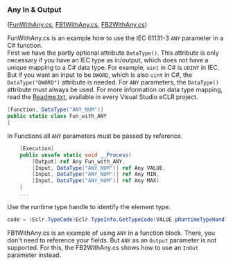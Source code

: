 ### Any In & Output  
([FunWithAny.cs](FunWithAny.cs), [FB1WithAny.cs](FB1WithAny.cs), [FB2WithAny.cs](FB2WithAny.cs))

FunWithAny.cs is an example how to use the IEC 61131-3 `ANY` parameter in a C# function.  
First we have the partly optional attribute `DataType()`.
This attribute is only necessary if you have an IEC type as in/output, which does not have a unique mapping to a C# data type.
For example, `uint` in C# is `UDINT` in IEC. But if you want an input to be `DWORD`, which is also `uint` in C#, the `DataType("DWORD")` attribute is needed.
For `ANY` parameters, the `DataType()` attribute must always be used.
For more information on data type mapping, read the [Readme.txt](../Readme.txt), available in every Visual Studio eCLR project.
```cs
[Function, DataType("ANY_NUM")]
public static class Fun_with_ANY
{
```

In Functions all `ANY` parameters must be passed by reference.
```cs
    [Execution]
    public unsafe static void __Process(
        [Output] ref Any Fun_with_ANY,
        [Input, DataType("ANY_NUM")] ref Any VALUE,
        [Input, DataType("ANY_NUM")] ref Any MIN,
        [Input, DataType("ANY_NUM")] ref Any MAX)
    {
    ...
```
Use the runtime type handle to identify the element type.

```cs
code = (Eclr.TypeCode)Eclr.TypeInfo.GetTypeCode(VALUE.pRuntimeTypeHandle);
```

FB1WithAny.cs is an example of using `ANY` in a function block. There, you don't need to reference your fields. 
But `ANY` as an `Output` parameter is not supported. For this, the FB2WithAny.cs shows how to use an `InOut` parameter instead.
